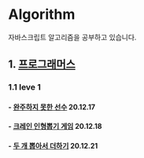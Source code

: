 # Algorithm

자바스크립트 알고리즘을 공부하고 있습니다.

## 1. [프로그래머스](https://programmers.co.kr/learn/challenges)

### 1.1 leve 1

#### - [완주하지 못한 선수](https://programmers.co.kr/learn/courses/30/lessons/42576) 20.12.17

#### - [크레인 인형뽑기 게임](https://programmers.co.kr/learn/courses/30/lessons/64061) 20.12.18

#### - [두 개 뽑아서 더하기](https://programmers.co.kr/learn/courses/30/lessons/68644) 20.12.21
